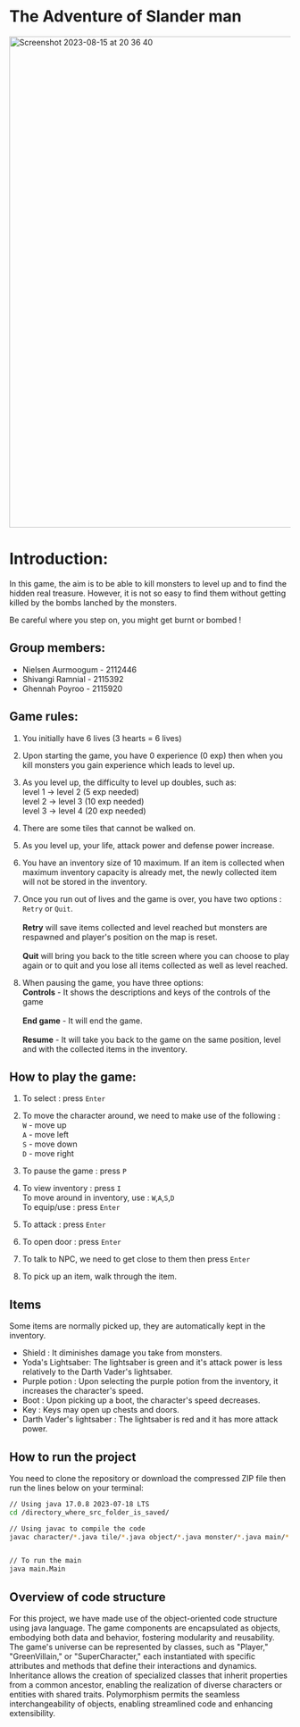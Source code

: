 # The Adventure of Slander man

<img width="880" alt="Screenshot 2023-08-15 at 20 36 40" src="https://github.com/Nielsen-Aurmoogum/RPG/assets/123058725/c8a1c1aa-9dc8-4c7c-99f8-5d932fb70111">

# Introduction: 
In this game, the aim is to be able to kill monsters to level up and to find the hidden real treasure. However, it is not so easy to find them without getting killed by the bombs lanched by the monsters. 

Be careful where you step on, you might get burnt or bombed !
## Group members: 
* Nielsen Aurmoogum - 2112446
* Shivangi Ramnial - 2115392
* Ghennah Poyroo - 2115920

## Game rules:
1. You initially have 6 lives (3 hearts = 6 lives) <br>

2. Upon starting the game, you have 0 experience (0 exp) then when you kill monsters you gain experience which leads to level up. 
3. As you level up, the difficulty to level up doubles, such as: <br>
level 1 -> level 2 (5 exp needed)
<br> level 2 -> level 3 (10 exp needed)
<br> level 3 -> level 4 (20 exp needed)

4. There are some tiles that cannot be walked on. <br>

5. As you level up, your life, attack power and defense power increase. 

6. You have an inventory size of 10 maximum. If an item is collected when maximum inventory capacity is already met, the newly collected item will not be stored in the inventory. 
7. Once you run out of lives and the game is over, you have two options : `Retry` or `Quit`. <br>
<br>**Retry** will save items collected and level reached but monsters are respawned and player's position on the map is reset.<br>
<br> **Quit** will bring you back to the title screen where you can choose to play again or to quit and you lose all items collected as well as level reached. 
8. When pausing the game, you have three options:
 <br> **Controls** - It shows the descriptions and keys of the controls of the game <br>
 <br> **End game** - It will end the game.<br>
 <br>**Resume** - It will take you back to the game on the same position, level and with the collected items in the inventory. 

## How to play the game:
1. To select : press `Enter`<br>
2. To move the character around, we need to make use of the following : 
<br> `W` - move up
<br> `A` - move left
<br> `S` - move down
<br> `D` - move right
3. To pause the game : press `P` <br>
4. To view inventory : press `I` <br>
To move around in inventory, use : `W`,`A`,`S`,`D`
<br> To equip/use : press `Enter`

5. To attack : press `Enter` <br>

6. To open door : press `Enter` <br>
7. To talk to NPC, we need to get close to them then press `Enter`
8. To pick up an item, walk through the item.<br>

## Items
Some items are normally picked up, they are automatically kept in the inventory.
* Shield : It diminishes damage you take from monsters.
* Yoda's Lightsaber: The lightsaber is green and it's attack power is less relatively to the Darth Vader's lightsaber.
* Purple potion : Upon selecting the purple potion from the inventory, it increases the character's speed.
* Boot : Upon picking up a boot, the character's speed decreases. 
* Key : Keys may open up chests and doors.
* Darth Vader's lightsaber : The lightsaber is red and it has more attack power. 


## How to run the project 

You need to clone the repository or download the compressed ZIP file then run the lines below on your terminal:

```bash
// Using java 17.0.8 2023-07-18 LTS
cd /directory_where_src_folder_is_saved/ 

// Using javac to compile the code
javac character/*.java tile/*.java object/*.java monster/*.java main/*.java 


// To run the main
java main.Main

```
## Overview of code structure
For this project, we have made use of the object-oriented code structure using java language. The game components are encapsulated as objects, embodying both data and behavior, fostering modularity and reusability. The game's universe can be represented by classes, such as "Player," "GreenVillain," or "SuperCharacter," each instantiated with specific attributes and methods that define their interactions and dynamics. Inheritance allows the creation of specialized classes that inherit properties from a common ancestor, enabling the realization of diverse characters or entities with shared traits. Polymorphism permits the seamless interchangeability of objects, enabling streamlined code and enhancing extensibility. 
